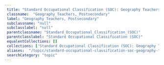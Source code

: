 ```yaml
--- 
 title: "Standard Occupational Classification (SOC): Geography Teachers, Postsecondary" 
 classname:  "Geography_Teachers,_Postsecondary" 
 label: "Geography Teachers, Postsecondary" 
 subclassname: "null" 
 subclasslabel: "null" 
 parentclassname: "Standard_Occupational_Classification_(SOC)" 
 parentclasslabel: "Standard Occupational Classification (SOC)" 
 equalentCollections: [] 
 collections: ['Standard Occupational Classification (SOC): Geography Teachers, Postsecondary']
 aliases:  "/topic/standard-occupational-classification-soc-geography-teachers-postsecondary"  
 searchCategory: "topic" 
---
```

